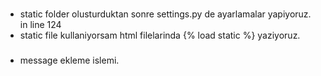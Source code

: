 
###
- static folder olusturduktan sonre settings.py de ayarlamalar yapiyoruz. in line 124
- static file kullaniyorsam html filelarinda {% load static %} yaziyoruz.







###
- message ekleme islemi. 